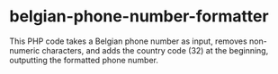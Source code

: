 # belgian-phone-number-formatter
This PHP code takes a Belgian phone number as input, removes non-numeric characters, and adds the country code (32) at the beginning, outputting the formatted phone number.
